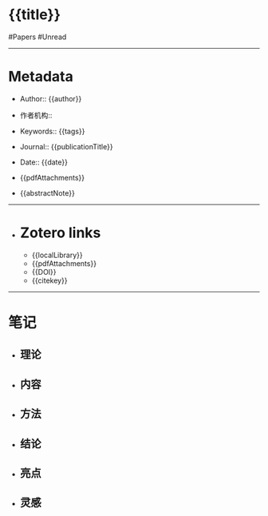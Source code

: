 #  {{title}}  

#Papers
#Unread

---

# Metadata

- Author:: {{author}}
- 作者机构:: 
- Keywords:: {{tags}}
- Journal:: {{publicationTitle}}
- Date:: {{date}}
- {{pdfAttachments}}

- {{abstractNote}}

---

- # Zotero links
    - {{localLibrary}}
    - {{pdfAttachments}}
    - {{DOI}}
    - {{citekey}}

---

# 笔记

- ## 理论

- ## 内容

- ## 方法

- ## 结论

- ## 亮点

- ## 灵感 